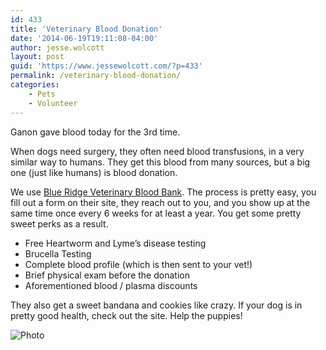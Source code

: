 ```yaml
---
id: 433
title: 'Veterinary Blood Donation'
date: '2014-06-19T19:11:08-04:00'
author: jesse.wolcott
layout: post
guid: 'https://www.jessewolcott.com/?p=433'
permalink: /veterinary-blood-donation/
categories:
    - Pets
    - Volunteer
---
```


Ganon gave blood today for the 3rd time.

When dogs need surgery, they often need blood transfusions, in a very similar way to humans. They get this blood from many sources, but a big one (just like humans) is blood donation.

We use [Blue Ridge Veterinary Blood Bank](http://brvbb.com/). The process is pretty easy, you fill out a form on their site, they reach out to you, and you show up at the same time once every 6 weeks for at least a year. You get some pretty sweet perks as a result.

- Free Heartworm and Lyme’s disease testing
- Brucella Testing
- Complete blood profile (which is then sent to your vet!)
- Brief physical exam before the donation
- Aforementioned blood / plasma discounts

They also get a sweet bandana and cookies like crazy. If your dog is in pretty good health, check out the site. Help the puppies!

![Photo](https://www.jessewolcott.com/wp-content/uploads/2014/06/photo.jpg "photo.JPG")